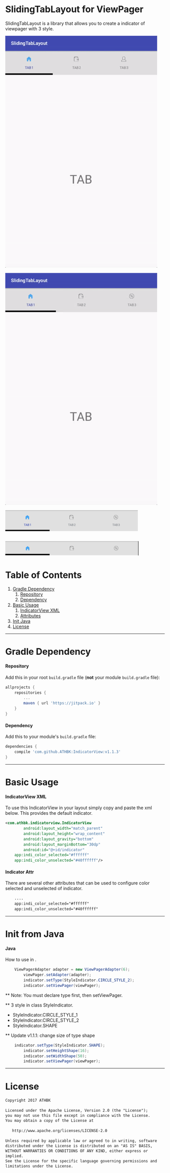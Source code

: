 # SlidingTabLayout for ViewPager
SlidingTabLayout is a library that allows you to create a indicator of viewpager with 3 style.

  ![demo](ScreenShots/1.gif)
  
  
  ![demo](ScreenShots/2.gif)
  
  
  ![demo](ScreenShots/2017-03-24_1.png)
  
  
  ![demo](ScreenShots/2017-03-24_2.png)
---


# Table of Contents

1. [Gradle Dependency](https://github.com/ATHBK/IndicatorView#gradle-dependency)
   1. [Repository](https://github.com/ATHBK/IndicatorView#repository)
   2. [Dependency](https://github.com/ATHBK/IndicatorView#dependency)
2. [Basic Usage](https://github.com/ATHBK/IndicatorView#basic-usage)
   1. [IndicatorView XML](https://github.com/ATHBK/IndicatorView#indicatorview-xml)
   2. [Attributes](https://github.com/ATHBK/IndicatorView#indicator-attr )
3. [Init Java](https://github.com/ATHBK/IndicatorView#init-from-java)
4. [License](https://github.com/ATHBK/IndicatorView#license)

   
---

# Gradle Dependency


#### Repository

Add this in your root `build.gradle` file (**not** your module `build.gradle` file):

```gradle
allprojects {
	repositories {
		...
		maven { url 'https://jitpack.io' }
	}
}
```

#### Dependency

Add this to your module's `build.gradle` file:

```gradle
dependencies {
	compile 'com.github.ATHBK:IndicatorView:v1.1.3'
}
```

---

# Basic Usage

#### IndicatorView XML

To use this IndicatorView in your layout simply copy and paste the xml below. This provides the default indicator. 

```xml
<com.athbk.indicatorview.IndicatorView
        android:layout_width="match_parent"
        android:layout_height="wrap_content"
        android:layout_gravity="bottom"
        android:layout_marginBottom="30dp"
        android:id="@+id/indicator"
	app:indi_color_selected="#ffffff"
	app:indi_color_unselected="#40ffffff"/>
```
#### Indicator Attr 

There are several other attributes that can be used to configure color selected and unselected of indicator.

```xml
 	....
	app:indi_color_selected="#ffffff"
	app:indi_color_unselected="#40ffffff"
```
---

# Init from Java

#### Java

How to use in . 

```java	
	ViewPagerAdapter adapter = new ViewPagerAdapter(6);
        viewPager.setAdapter(adapter);
        indicator.setType(StyleIndicator.CIRCLE_STYLE_2);
        indicator.setViewPager(viewPager);
```
** Note: You must declare type first, then setViewPager.

** 3 style in class StyleIndicator.

- StyleIndicator.CIRCLE_STYLE_1
- StyleIndicator.CIRCLE_STYLE_2
- StyleIndicator.SHAPE

** Update v1.1.1: change size of type shape
```java
	indicator.setType(StyleIndicator.SHAPE);
        indicator.setHeightShape(16);
        indicator.setWidthShape(50);
        indicator.setViewPager(viewPager);
```
---
# License

    Copyright 2017 ATHBK

    Licensed under the Apache License, Version 2.0 (the "License");
    you may not use this file except in compliance with the License.
    You may obtain a copy of the License at

       http://www.apache.org/licenses/LICENSE-2.0

    Unless required by applicable law or agreed to in writing, software
    distributed under the License is distributed on an "AS IS" BASIS,
    WITHOUT WARRANTIES OR CONDITIONS OF ANY KIND, either express or implied.
    See the License for the specific language governing permissions and
    limitations under the License.
